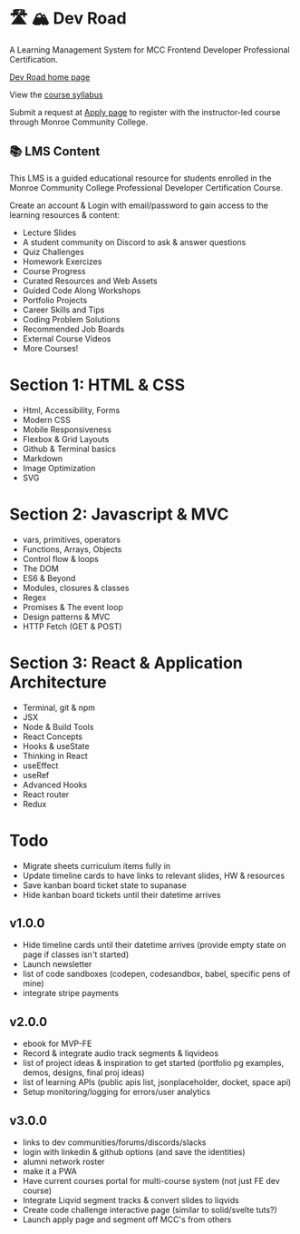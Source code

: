 # 🛣️ 🏔️ Dev Road

A Learning Management System for MCC Frontend Developer Professional Certification.

[Dev Road home page](https://monroecc.dev/)

View the [course syllabus](https://monroecc.dev/syllabus)

Submit a request at [Apply page](https://monroecc.dev/apply) to register with the instructor-led course through Monroe Community College.

## 📚 LMS Content 

This LMS is a guided educational resource for students enrolled in the Monroe Community College Professional Developer Certification Course.

Create an account & Login with email/password to gain access to the learning resources & content:

- Lecture Slides
- A student community on Discord to ask & answer questions
- Quiz Challenges
- Homework Exercizes
- Course Progress
- Curated Resources and Web Assets
- Guided Code Along Workshops
- Portfolio Projects
- Career Skills and Tips
- Coding Problem Solutions
- Recommended Job Boards
- External Course Videos
- More Courses!

# Section 1: HTML & CSS

- Html, Accessibility, Forms
- Modern CSS
- Mobile Responsiveness
- Flexbox & Grid Layouts
- Github & Terminal basics
- Markdown
- Image Optimization
- SVG

# Section 2: Javascript & MVC

- vars, primitives, operators
- Functions, Arrays, Objects
- Control flow & loops
- The DOM
- ES6 & Beyond
- Modules, closures & classes
- Regex
- Promises & The event loop
- Design patterns & MVC
- HTTP Fetch (GET & POST)

# Section 3: React & Application Architecture

- Terminal, git & npm
- JSX
- Node & Build Tools
- React Concepts
- Hooks & useState
- Thinking in React
- useEffect
- useRef
- Advanced Hooks
- React router
- Redux

# Todo
- Migrate sheets curriculum items fully in
- Update timeline cards to have links to relevant slides, HW & resources
- Save kanban board ticket state to supanase
- Hide kanban board tickets until their datetime arrives

## v1.0.0
- Hide timeline cards until their datetime arrives (provide empty state on page if classes isn't started)
- Launch newsletter
- list of code sandboxes (codepen, codesandbox, babel, specific pens of mine)
- integrate stripe payments

## v2.0.0
- ebook for MVP-FE
- Record & integrate audio track segments & liqvideos
- list of project ideas & inspiration to get started (portfolio pg examples, demos, designs, final proj ideas)
- list of learning APIs (public apis list, jsonplaceholder, docket, space api)
- Setup monitoring/logging for errors/user analytics

## v3.0.0

- links to dev communities/forums/discords/slacks
- login with linkedin & github options (and save the identities)
- alumni network roster
- make it a PWA
- Have current courses portal for multi-course system (not just FE dev course)
- Integrate Liqvid segment tracks & convert slides to liqvids
- Create code challenge interactive page (similar to solid/svelte tuts?)
- Launch apply page and segment off MCC's from others
